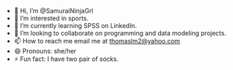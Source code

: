 - 👋 Hi, I’m @SamuraiNinjaGrl
- 👀 I’m interested in sports.
- 🌱 I’m currently learning SPSS on LinkedIn.
- 💞️ I’m looking to collaborate on programming and data modeling projects.
- 📫 How to reach me email me at thomaslm2@yahoo.com
- 😄 Pronouns: she/her
- ⚡ Fun fact: I have two pair of socks.

<!---
SamuraiNinjaGrl/SamuraiNinjaGrl is a ✨ special ✨ repository because its `README.md` (this file) appears on your GitHub profile.
You can click the Preview link to take a look at your changes.
--->
